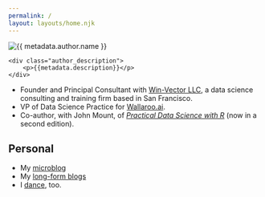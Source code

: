 ```yaml
---
permalink: /
layout: layouts/home.njk
---
```



<div class="author_container">
    <img src="{{ metadata.author.avatar }}" alt="{{ metadata.author.name }}">

    <div class="author_description">
        <p>{{metadata.description}}</p>
    </div>
</div>


* Founder and Principal Consultant with [Win-Vector LLC](https://win-vector.com/), a data science consulting and training firm based in San Francisco.
* VP of Data Science Practice for [Wallaroo.ai](https://www.wallaroo.ai/). 
* Co-author, with John Mount, of [<em>Practical Data Science with R</em>](https://www.manning.com/books/practical-data-science-with-r-second-edition) (now in a second edition). 

## Personal

* My [microblog](https://ninazumel.com/short_thoughts)
* My [long-form blogs](/pages/personal-writing/)
* I [dance](http://www.dholrhythms.com/), too.





